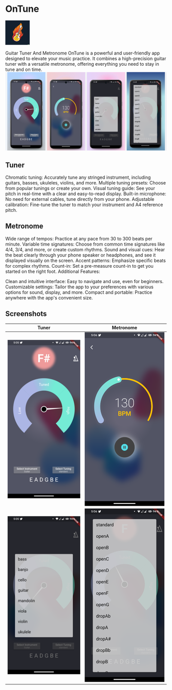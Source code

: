 # OnTune

<img src='/assets/logo.png' width=15% />

Guitar Tuner And Metronome
OnTune is a powerful and user-friendly app designed to elevate your music practice. It combines a high-precision guitar tuner with a versatile metronome, offering everything you need to stay in tune and on time.
![My Image](screenshots/mockup.png)

## Tuner

Chromatic tuning: Accurately tune any stringed instrument, including guitars, basses, ukuleles, violins, and more.
Multiple tuning presets: Choose from popular tunings or create your own.
Visual tuning guide: See your pitch in real-time with a clear and easy-to-read display.
Built-in microphone: No need for external cables, tune directly from your phone.
Adjustable calibration: Fine-tune the tuner to match your instrument and A4 reference pitch.

## Metronome

Wide range of tempos: Practice at any pace from 30 to 300 beats per minute.
Variable time signatures: Choose from common time signatures like 4/4, 3/4, and more, or create custom rhythms.
Sound and visual cues: Hear the beat clearly through your phone speaker or headphones, and see it displayed visually on the screen.
Accent patterns: Emphasize specific beats for complex rhythms.
Count-in: Set a pre-measure count-in to get you started on the right foot.
Additional Features:

Clean and intuitive interface: Easy to navigate and use, even for beginners.
Customizable settings: Tailor the app to your preferences with various options for sound, display, and more.
Compact and portable: Practice anywhere with the app's convenient size.


## Screenshots
Tuner             |  Metronome
:-------------------------:|:-------------------------:
![My Image](screenshots/tuner.png) |  ![My Image](screenshots/metronome.png)
![My Image](screenshots/instruments.png) |  ![My Image](screenshots/tunings.png)

